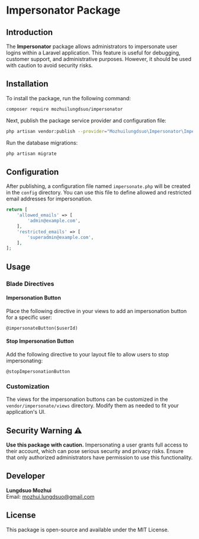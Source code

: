 # Impersonator Package

## Introduction

The **Impersonator** package allows administrators to impersonate user logins within a Laravel application. This feature is useful for debugging, customer support, and administrative purposes. However, it should be used with caution to avoid security risks.

## Installation

To install the package, run the following command:

```bash
composer require mozhuilungdsuo/impersonator
```

Next, publish the package service provider and configuration file:

```bash
php artisan vendor:publish --provider="Mozhuilungdsuo\Impersonator\ImpersonateServiceProvider"
```

Run the database migrations:

```bash
php artisan migrate
```

## Configuration

After publishing, a configuration file named `impersonate.php` will be created in the `config` directory. You can use this file to define allowed and restricted email addresses for impersonation.

```php
return [
    'allowed_emails' => [
        'admin@example.com',
    ],
    'restricted_emails' => [
        'superadmin@example.com',
    ],
];
```

## Usage

### Blade Directives

#### Impersonation Button

Place the following directive in your views to add an impersonation button for a specific user:

```blade
@impersonateButton($userId)
```

#### Stop Impersonation Button

Add the following directive to your layout file to allow users to stop impersonating:

```blade
@stopImpersonationButton
```

### Customization

The views for the impersonation buttons can be customized in the `vendor/impersonate/views` directory. Modify them as needed to fit your application's UI.

## Security Warning ⚠️

**Use this package with caution.** Impersonating a user grants full access to their account, which can pose serious security and privacy risks. Ensure that only authorized administrators have permission to use this functionality.

## Developer

**Lungdsuo Mozhui**  
Email: [mozhui.lungdsuo@gmail.com](mailto:mozhui.lungdsuo@gmail.com)

## License

This package is open-source and available under the MIT License.
